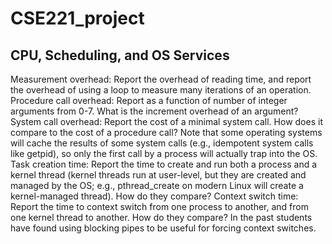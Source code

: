 # CSE221_project

## CPU, Scheduling, and OS Services
Measurement overhead: Report the overhead of reading time, and report the overhead of using a loop to measure many iterations of an operation.
Procedure call overhead: Report as a function of number of integer arguments from 0-7. What is the increment overhead of an argument?
System call overhead: Report the cost of a minimal system call. How does it compare to the cost of a procedure call? Note that some operating systems will cache the results of some system calls (e.g., idempotent system calls like getpid), so only the first call by a process will actually trap into the OS.
Task creation time: Report the time to create and run both a process and a kernel thread (kernel threads run at user-level, but they are created and managed by the OS; e.g., pthread_create on modern Linux will create a kernel-managed thread). How do they compare?
Context switch time: Report the time to context switch from one process to another, and from one kernel thread to another. How do they compare? In the past students have found using blocking pipes to be useful for forcing context switches.